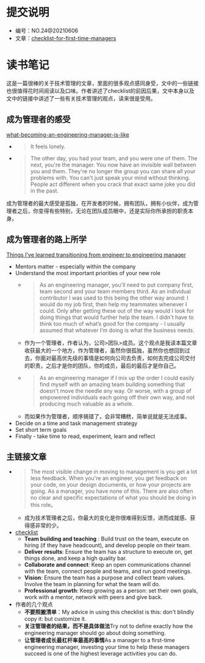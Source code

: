 # 提交说明
- 编号：NO.24@20210606
- 文章：[checklist-for-first-time-managers](https://blog.pragmaticengineer.com/checklist-for-first-time-managers/)

# 读书笔记
这是一篇很棒的关于技术管理的文章，里面的很多观点感同身受，文中的一些链接也很值得花时间阅读以及口味。作者讲述了checklist的前因后果，文中本身以及文中的链接中讲述了一些有关技术管理的观点，读来很是受用。

## 成为管理者的感受
[what-becoming-an-engineering-manager-is-like](https://blog.pragmaticengineer.com/what-becoming-an-engineering-manager-is-like/)
- > It feels lonely.
- > The other day, you had your team, and you were one of them. The next, you're the manager. You now have an invisible wall between you and them. They're no longer the group you can share all your problems with. You can't just speak your mind without thinking. People act different when you crack that exact same joke you did in the past.

成为管理者的最大感受是孤独，在开发者的时候，拥有团队，拥有小伙伴，成为管理者之后，你变得有些特别，无论在团队成员眼中，还是实际你所承担的职责本身。

## 成为管理者的路上所学
[Things I've learned transitioning from engineer to engineering manager](https://blog.pragmaticengineer.com/things-ive-learned-transitioning-from-engineer-to-engineering-manager/)

- Mentors matter - especially within the company
- Understand the most important priorities of your new role
    - > As an engineering manager, you'll need to put company first, team second and your team members third. As an individual contributor I was used to this being the other way around: I would do my job first, then help my teammates whenever I could. Only after getting these out of the way would I look for doing things that would further help the team. I didn't have to think too much of what’s good for the company - I usually assumed that whatever I’m doing is what the business needs.
    - 作为一个管理者，作者认为，公司>团队>成员。这个观点是我读本篇文章收获最大的一个地方，作为管理者，虽然你很孤独，虽然你也想回到过去，你面对最高优先级的事情是如何向公司去负责，如何去完成公司交付的职责，之后才是你的团队，你的成员，最后的最后才是你自己。
    - > As an engineering manager if I mix up the order I could easily find myself with an amazing team building something that doesn't move the needle any way. Or worse, with a group of empowered individuals each going off their own way, and not producing much valuable as a whole.
    - 而如果作为管理者，顺序搞错了，会非常糟糕，简单说就是无法成事。
- Decide on a time and task management strategy
- Set short term goals
- Finally - take time to read, experiment, learn and reflect

## 主链接文章
- > The most visible change in moving to management is you get a lot less feedback. When you're an engineer, you get feedback on your code, on your design documents, or how your projects are going. As a manager, you have none of this. There are also often no clear and specific expectations of what you should be doing in this role。
    - 成为技术管理者之后，你最大的变化是你很难得到反馈，进而成就感、获得感非常的少。
- [checklist](https://docs.google.com/document/d/18qH2AiF6aw4myLsni9v9SEqB-QB2gdumLFbYgXKdiDQ/edit)
    - **Team building and teaching** : Build trust on the team, execute on hiring (if they have headcount), and develop people on their team.
    - **Deliver results**: Ensure the team has a structure to execute on, get things done, and keep a high quality bar.
    - **Collaborate and connect**: Keep an open communications channel with the team, connect people and teams, and run good meetings.
    - **Vision**: Ensure the team has a purpose and collect team values. Involve the team in planning for what the team will do.
    - **Professional growth**: Keep growing as a person: set their own goals, work with a mentor, network with peers and give back.
- 作者的几个观点
   - **不要照搬清单**：My advice in using this checklist is this: don't blindly copy it: but customize it.
   - **关注管理者的结果，而不是具体做法**Try not to define exactly how the engineering manager should go about doing something. 
   - **让管理者成长最杠杆率最高的事情**As a manager to a first-time engineering manager, investing your time to help these managers succeed is one of the highest leverage activities you can do.